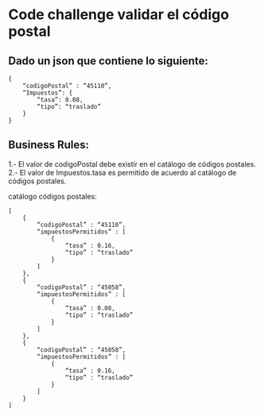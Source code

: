 # Code challenge validar el código postal

## Dado un json que contiene lo siguiente:
```
{
	“codigoPostal” : “45110”,
	“Impuestos”: {
		“tasa”: 0.08,
		“tipo”: “traslado”
    }
}
```

## Business Rules: 

1.- El valor de codigoPostal debe existir en el catálogo de códigos postales.
2.- El valor de Impuestos.tasa es permitido de acuerdo al catálogo de  códigos postales.

catálogo códigos postales:
```
[
    {
        “codigoPostal” : “45110”,
        “impuestosPermitidos” : [
            {
                “tasa” : 0.16,
                “tipo” : “traslado”
            }  
        ]
    },
    {
        “codigoPostal” : “45058”,
        “impuestosPermitidos” : [
            {
                “tasa” : 0.08,
                “tipo” : “traslado”
            }  
        ]
    },
    {
        “codigoPostal” : “45058”,
        “impuestosPermitidos” : [
            {
                “tasa” : 0.16,
                “tipo” : “traslado”
            }  
        ]
    }
]
```
